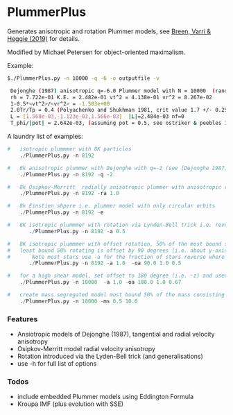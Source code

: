 PlummerPlus
===========

Generates anisotropic and rotation Plummer models, see [Breen, Varri & Heggie (2019)](https://ui.adsabs.harvard.edu/abs/2017MNRAS.471.2778B/abstract) for details.

Modified by Michael Petersen for object-oriented maximalism.

Example:

```sh
$./PlummerPlus.py -n 10000 -q -6 -o outputfile -v

 Dejonghe (1987) anisotropic q=-6.0 Plummer model with N = 10000  (random seed 101)
 rh = 7.722e-01 K.E. = 2.482e-01 vt^2 = 4.138e-01 vr^2 = 8.267e-02
 1-0.5*<vt^2>/<vr^2> = -1.503e+00
 2.0Tr/Tp = 0.4 (Polyachenko and Shukhman 1981, crit value 1.7 +/- 0.25)
 L = [1.568e-03,-1.123e-03,1.566e-03]  |L|=2.484e-03 nf=0
 T_phi/|pot| = 2.642e-03, (assuming pot = 0.5, see ostriker & peebles 1973, 0.14 +/- 0.03)

```

A laundry list of examples:

```python
# 	isotropic plummmer with 8K particles
	./PlummerPlus.py -n 8192

#	8k anisotropic plummer with Dejonghe with q=-2 (see [Dejonghe 1987](http://adsabs.harvard.edu/full/1987MNRAS.224...13D))
	./PlummerPlus.py -n 8192 -q -2

# 	8k Osipkov-Merritt  radially anisotropic plummer with anisotropic radius ra=1.0 (see e.g. merritt, d. 1985. aj, 90, 1027)
	./PlummerPlus.py -n 8192 -ra 1.0

#	8k Einstien shpere i.e. plummer model with only circular orbits
	./PlummerPlus.py -n 8192 -e

#	8K isotropic plummmer with rotation via Lynden-Bell trick i.e. reverse velocities of 50% particles with L_z < 0
       ./PlummerPlus.py -n 8192 -a 0.5

#	8K isotropic plummmer with offset rotation, 50% of the most bound stars rotating about z-axis
# 	least bound 50% rotating is offset by 90 degrees (i.e. about y-axis).
#       Note most stars use -a for the fraction of stars reverse where as least bound stars use second value in -oa flag (i.e. -oa angle flipfraction)
       ./PlummerPlus.py -n 8192 -a 1.0  -oa 90.0 1.0 0.5

# 	for a high shear model, set offset to 180 degree (i.e. -z) and used mass fraction 0.67 (i.e. rotation model with 0 net L!)
	./PlummerPlus.py -n 10000  -a 1.0 -oa 180.0 1.0 0.67

#	create mass segregated model most bound 50% of the mass consisting of particles 10.0 times more massive then the least
	./PlummerPlus.py -n 10000 -ms 0.5 10.0
```

### Features
 - Ansiotropic models of Dejonghe (1987), tangential and radial velocity anisotropy
 - Osipkov-Merritt model radial velocity anisotropy
 - Rotation introduced via the Lyden-Bell trick (and generalisations)
 - use -h for full list of options

### Todos

 - include embedded Plummer models using Eddington Formula
 - Kroupa IMF (plus evolution with SSE)
